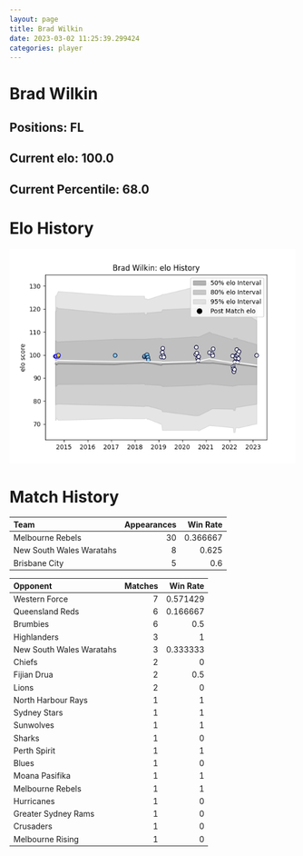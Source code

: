 ```yaml
---  
layout: page  
title: Brad Wilkin  
date: 2023-03-02 11:25:39.299424  
categories: player  
---
```

# Brad Wilkin

## Positions: FL

## Current elo: 100.0

## Current Percentile: 68.0

# Elo History


![elo history](history_BradWilkin.png)
# Match History


| Team                     |   Appearances |   Win Rate |
|:-------------------------|--------------:|-----------:|
| Melbourne Rebels         |            30 |   0.366667 |
| New South Wales Waratahs |             8 |   0.625    |
| Brisbane City            |             5 |   0.6      |

| Opponent                 |   Matches |   Win Rate |
|:-------------------------|----------:|-----------:|
| Western Force            |         7 |   0.571429 |
| Queensland Reds          |         6 |   0.166667 |
| Brumbies                 |         6 |   0.5      |
| Highlanders              |         3 |   1        |
| New South Wales Waratahs |         3 |   0.333333 |
| Chiefs                   |         2 |   0        |
| Fijian Drua              |         2 |   0.5      |
| Lions                    |         2 |   0        |
| North Harbour Rays       |         1 |   1        |
| Sydney Stars             |         1 |   1        |
| Sunwolves                |         1 |   1        |
| Sharks                   |         1 |   0        |
| Perth Spirit             |         1 |   1        |
| Blues                    |         1 |   0        |
| Moana Pasifika           |         1 |   1        |
| Melbourne Rebels         |         1 |   1        |
| Hurricanes               |         1 |   0        |
| Greater Sydney Rams      |         1 |   0        |
| Crusaders                |         1 |   0        |
| Melbourne Rising         |         1 |   0        |
